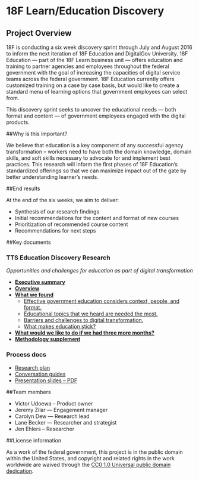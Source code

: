 # 18F Learn/Education Discovery

## Project Overview

18F is conducting a six week discovery sprint through July and August 2016 to inform the next iteration of 18F Education and DigitalGov University. 18F Education — part of the 18F Learn business unit — offers education and training to partner agencies and employees throughout the federal government with the goal of increasing the capacities of digital service teams across the federal government. 18F Education currently offers customized training on a case by case basis, but would like to create a standard menu of learning options that government employees can select from. 

This discovery sprint seeks to uncover the educational needs — both format and content — of government employees engaged with the digital products. 

##Why is this important?

We believe that education is a key component of any successful agency transformation – workers need to have both the domain knowledge, domain skills, and soft skills necessary to advocate for and implement best practices. This research will inform the first phases of 18F Education’s standardized offerings so that we can maximize impact out of the gate by better understanding learner’s needs. 

##End results

At the end of the six weeks, we aim to deliver: 
- Synthesis of our research findings
- Initial recommendations for the content and format of new courses
- Prioritization of recommended course content
- Recommendations for next steps

##Key documents
### TTS Education Discovery Research

_Opportunities and challenges for education as part of digital transformation_

- **[Executive summary](https://github.com/18F/18f-education-discovery/blob/master/executive_summary.md)** 
- **[Overview](https://github.com/18F/18f-education-discovery/blob/master/overview.md)**
- **[What we found](https://github.com/18F/18f-education-discovery/blob/master/what_we_found.md)**
  - [Effective government education considers context, people, and format.](https://github.com/18F/18f-education-discovery/blob/master/context_people_format.md) 
  - [Educational topics that we heard are needed the most.](https://github.com/18F/18f-education-discovery/blob/master/topics.md) 
  - [Barriers and challenges to digital transformation.](https://github.com/18F/18f-education-discovery/blob/master/barriers_challenges.md) 
  - [What makes education stick?](https://github.com/18F/18f-education-discovery/blob/master/education_sticks.md) 
- **[What would we like to do if we had three more months?](https://github.com/18F/18f-education-discovery/blob/master/three_months.md)**
- **[Methodology supplement](https://github.com/18F/18f-education-discovery/blob/master/methodology.md)**

### Process docs
- [Research plan](https://github.com/18F/18f-education-discovery/wiki/Research-Plan)
- [Conversation guides](https://github.com/18F/18f-education-discovery/blob/master/conversation-guide.md)
- [Presentation slides – PDF](https://github.com/18F/18f-education-discovery/blob/master/18F-Education-discovery%20research-slides.pdf)

##Team members
- Victor Udoewa – Product owner
- Jeremy Zilar — Engagement manager
- Carolyn Dew — Research lead
- Lane Becker — Researcher and strategist
- Jen Ehlers – Researcher

##License information

As a work of the federal government, this project is in the public domain within the United States, and copyright and related rights in the work worldwide are waived through the [CC0 1.0 Universal public domain dedication](https://github.com/18F/18f-education-discovery/wiki).
